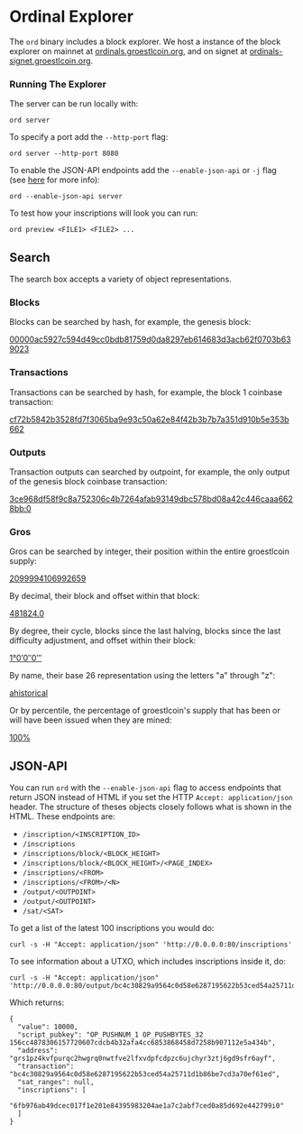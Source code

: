 Ordinal Explorer
================

The `ord` binary includes a block explorer. We host a instance of the block
explorer on mainnet at [ordinals.groestlcoin.org](https://ordinals.groestlcoin.org), and on signet at
[ordinals-signet.groestlcoin.org](https://ordinals-signet.groestlcoin.org).

### Running The Explorer
The server can be run locally with:

`ord server`

To specify a port add the `--http-port` flag:

`ord server --http-port 8080`

To enable the JSON-API endpoints add the `--enable-json-api` or `-j` flag (see
[here](#json-api) for more info):

`ord --enable-json-api server`

To test how your inscriptions will look you can run:

`ord preview <FILE1> <FILE2> ...`

Search
------

The search box accepts a variety of object representations.

### Blocks

Blocks can be searched by hash, for example, the genesis block:

[00000ac5927c594d49cc0bdb81759d0da8297eb614683d3acb62f0703b639023](https://ordinals.groestlcoin.org/search/00000ac5927c594d49cc0bdb81759d0da8297eb614683d3acb62f0703b639023)

### Transactions

Transactions can be searched by hash, for example, the block 1 coinbase
transaction:

[cf72b5842b3528fd7f3065ba9e93c50a62e84f42b3b7b7a351d910b5e353b662](https://ordinals.groestlcoin.org/search/cf72b5842b3528fd7f3065ba9e93c50a62e84f42b3b7b7a351d910b5e353b662)

### Outputs

Transaction outputs can searched by outpoint, for example, the only output of
the genesis block coinbase transaction:

[3ce968df58f9c8a752306c4b7264afab93149dbc578bd08a42c446caaa6628bb:0](https://ordinals.groestlcoin.org/output/3ce968df58f9c8a752306c4b7264afab93149dbc578bd08a42c446caaa6628bb:0)

### Gros

Gros can be searched by integer, their position within the entire groestlcoin
supply:

[2099994106992659](https://ordinals.groestlcoin.org/search/2099994106992659)

By decimal, their block and offset within that block:

[481824.0](https://ordinals.groestlcoin.org/search/481824.0)

By degree, their cycle, blocks since the last halving, blocks since the last
difficulty adjustment, and offset within their block:

[1°0′0″0‴](https://ordinals.groestlcoin.org/search/1°0′0″0‴)

By name, their base 26 representation using the letters "a" through "z":

[ahistorical](https://ordinals.groestlcoin.org/search/ahistorical)

Or by percentile, the percentage of groestlcoin's supply that has been or will have
been issued when they are mined:

[100%](https://ordinals.groestlcoin.org/search/100%)

JSON-API
--------

You can run `ord` with the `--enable-json-api` flag to access endpoints that
return JSON instead of HTML if you set the HTTP `Accept: application/json`
header. The structure of theses objects closely follows
what is shown in the HTML. These endpoints are:

- `/inscription/<INSCRIPTION_ID>`
- `/inscriptions`
- `/inscriptions/block/<BLOCK_HEIGHT>`
- `/inscriptions/block/<BLOCK_HEIGHT>/<PAGE_INDEX>`
- `/inscriptions/<FROM>`
- `/inscriptions/<FROM>/<N>`
- `/output/<OUTPOINT>`
- `/output/<OUTPOINT>`
- `/sat/<SAT>`

To get a list of the latest 100 inscriptions you would do:

```
curl -s -H "Accept: application/json" 'http://0.0.0.0:80/inscriptions'
```

To see information about a UTXO, which includes inscriptions inside it, do:

```
curl -s -H "Accept: application/json" 'http://0.0.0.0:80/output/bc4c30829a9564c0d58e6287195622b53ced54a25711d1b86be7cd3a70ef61ed:0'
```

Which returns:

```
{
  "value": 10000,
  "script_pubkey": "OP_PUSHNUM_1 OP_PUSHBYTES_32 156cc4878306157720607cdcb4b32afa4cc6853868458d7258b907112e5a434b",
  "address": "grs1pz4kvfpurqc2hwgrq0nwtfve2lfxvdpfcdpzc6ujchyr3ztj6gd9sfr6ayf",
  "transaction": "bc4c30829a9564c0d58e6287195622b53ced54a25711d1b86be7cd3a70ef61ed",
  "sat_ranges": null,
  "inscriptions": [
    "6fb976ab49dcec017f1e201e84395983204ae1a7c2abf7ced0a85d692e442799i0"
  ]
}
```
